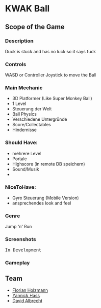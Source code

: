 # KWAK Ball

## Scope of the Game

### Description
 Duck is stuck 
 and has no luck
 so it says fuck


### Controls
 WASD or Controller Joystick to move the Ball

### Main Mechanic
* 3D Platformer (Like Super Monkey Ball)
* 1 Level
* Steuerung der Welt
* Ball Physics
* Verschiedene Untergründe 
* Score/Collectables
* Hindernisse

### Should Have:
* mehrere Level
* Portale
* Highscore (in remote DB speichern)
* Sound/Musik
* 
### NiceToHave: 
* Gyro Steuerung (Mobile Version)
* ansprechendes look and feel

### Genre
Jump 'n' Run

### Screenshots
<pre>In Development</pre>

### Gameplay


## Team
* [Florian Holzmann](https://github.com/fwoodmann)
* [Yannick Hass](https://github.com/HassYannick)
* [David Albrecht](https://github.com/da-albrecht)
